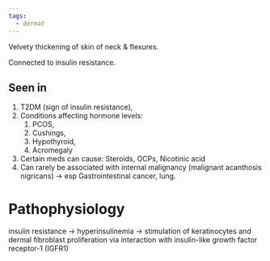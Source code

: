```yaml
---
tags:
  - dermat
---
```

Velvety thickening of skin of neck & flexures.

Connected to insulin resistance.
## Seen in
1. T2DM (sign of insulin resistance),
2. Conditions affecting hormone levels:
	1. PCOS,
	2. Cushings,
	3. Hypothyroid,
	4. Acromegaly
3. Certain meds can cause: Steroids, OCPs, Nicotinic acid
4. Can rarely be associated with internal malignancy (malignant acanthosis nigricans) -> esp Gastrointestinal cancer, lung.

# Pathophysiology
insulin resistance → hyperinsulinemia → stimulation of keratinocytes and dermal fibroblast proliferation via interaction with insulin-like growth factor receptor-1 (IGFR1)